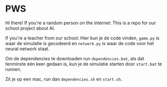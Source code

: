# PWS

Hi there! If you're a random person on the internet: This is a repo for our school project about AI.

If you're a teacher from our school: Hier kun je de code vinden, `game.py` is waar de simulatie is gecodeerd en `network.py` is waar de code voor het neural network staat.

Om de dependencies te downloaden run `dependencies.bat`, als dat tenminste één keer gedaan is, kun je de simulatie starten door `start.bat` te runnen.

Zit je op een mac, run dan `dependencies.sh` en `start.sh`.